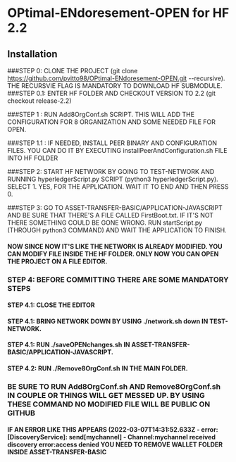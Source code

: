 # OPtimal-ENdoresement-OPEN for HF 2.2

## Installation

###STEP 0: CLONE THE PROJECT (git clone https://github.com/pvitto98/OPtimal-ENdoresement-OPEN.git --recursive). THE RECURSVIE FLAG IS MANDATORY TO DOWNLOAD HF SUBMODULE.
###STEP 0.1: ENTER HF FOLDER AND CHECKOUT VERSION TO 2.2 (git checkout release-2.2)


###STEP 1 : RUN Add8OrgConf.sh SCRIPT. THIS WILL ADD THE CONFIGURATION FOR 8 ORGANIZATION AND SOME NEEDED FILE FOR OPEN.

###STEP 1.1 : IF NEEDED, INSTALL PEER BINARY AND CONFIGURATION FILES. YOU CAN DO IT BY EXECUTING installPeerAndConfiguration.sh FILE INTO HF FOLDER 

###STEP 2: START HF NETWORK BY GOING TO TEST-NETWORK AND RUNNING hyperledgerScript.py SCRIPT (python3 hyperledgerScript.py). SELECT 1. YES, FOR THE APPLICATION. WAIT IT TO END AND THEN PRESS 0.

###STEP 3: GO TO ASSET-TRANSFER-BASIC/APPLICATION-JAVASCRIPT AND BE SURE THAT THERE'S A FILE CALLED FirstBoot.txt. IF IT'S NOT THERE SOMETHING COULD BE GONE WRONG. RUN startScript.py (THROUGH python3 COMMAND) AND WAIT THE APPLICATION TO FINISH.


#### NOW SINCE NOW IT'S LIKE THE NETWORK IS ALREADY MODIFIED. YOU CAN MODIFY FILE INSIDE THE HF FOLDER. ONLY NOW YOU CAN OPEN THE PROJECT ON A FILE EDITOR.

### STEP 4: BEFORE COMMITTING THERE ARE SOME MANDATORY STEPS
#### STEP 4.1: CLOSE THE EDITOR
#### STEP 4.1: BRING NETWORK DOWN BY USING ./network.sh down IN TEST-NETWORK.
#### STEP 4.1: RUN ./saveOPENchanges.sh IN ASSET-TRANSFER-BASIC/APPLICATION-JAVASCRIPT.
#### STEP 4.2: RUN ./Remove8OrgConf.sh IN THE MAIN FOLDER.


### BE SURE TO RUN Add8OrgConf.sh AND Remove8OrgConf.sh IN COUPLE OR THINGS WILL GET MESSED UP. BY USING THESE COMMAND NO MODIFIED FILE WILL BE PUBLIC ON GITHUB

#### IF AN ERROR LIKE THIS APPEARS (2022-03-07T14:31:52.633Z - error: [DiscoveryService]: send[mychannel] - Channel:mychannel received discovery error:access denied YOU NEED TO REMOVE WALLET FOLDER INSIDE ASSET-TRANSFER-BASIC



